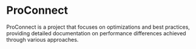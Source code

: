 # ProConnect
ProConnect is a project that focuses on optimizations and best practices, providing detailed documentation on performance differences achieved through various approaches.
